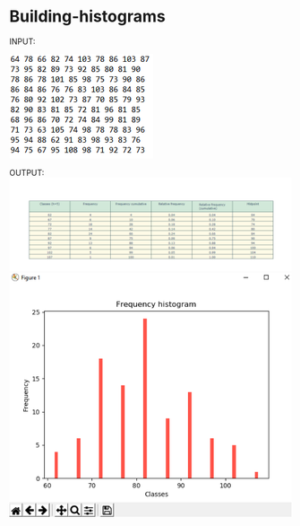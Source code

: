# Building-histograms

INPUT:

![alt text](https://github.com/Guazzihub/Building-histograms/blob/master/Img/Sample.png)

OUTPUT:
![alt text](https://github.com/Guazzihub/Building-histograms/blob/master/Img/Table.png)
![alt text](https://github.com/Guazzihub/Building-histograms/blob/master/Img/Graphic.png)

